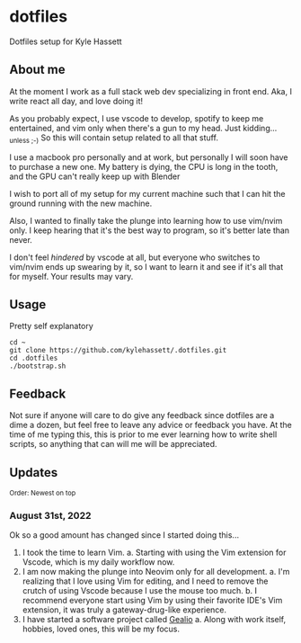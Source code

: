 # dotfiles

Dotfiles setup for Kyle Hassett

## About me

At the moment I work as a full stack web dev specializing in front end. Aka, I write react all day, and love doing it!

As you probably expect, I use vscode to develop, spotify to keep me entertained, and vim only when there's a gun to my head. Just kidding... <sub>unless ;-)</sub> So this will contain setup related to all that stuff.

I use a macbook pro personally and at work, but personally I will soon have to purchase a new one. My battery is dying, the CPU is long in the tooth, and the GPU can't really keep up with Blender

I wish to port all of my setup for my current machine such that I can hit the ground running with the new machine.

Also, I wanted to finally take the plunge into learning how to use vim/nvim only. I keep hearing that it's the best way to program, so it's better late than never.

I don't feel *hindered* by vscode at all, but everyone who switches to vim/nvim ends up swearing by it, so I want to learn it and see if it's all that for myself. Your results may vary.

## Usage

Pretty self explanatory
```
cd ~
git clone https://github.com/kylehassett/.dotfiles.git
cd .dotfiles
./bootstrap.sh
```

## Feedback

Not sure if anyone will care to do give any feedback since dotfiles are a dime a dozen, but feel free to leave any advice or feedback you have.
At the time of me typing this, this is prior to me ever learning how to write shell scripts, so anything that can will me will be appreciated.

## Updates

<sub>Order: Newest on top</sub>

### August 31st, 2022

Ok so a good amount has changed since I started doing this...

1. I took the time to learn Vim.
    a. Starting with using the Vim extension for Vscode, which is my daily workflow now.
2. I am now making the plunge into Neovim only for all development.
    a. I'm realizing that I love using Vim for editing, and I need to remove the crutch of using Vscode because I use the mouse too much.
    b. I recommend everyone start using Vim by using their favorite IDE's Vim extension, it was truly a gateway-drug-like experience.
3. I have started a software project called [Gealio](https://geal.io)
    a. Along with work itself, hobbies, loved ones, this will be my focus.
